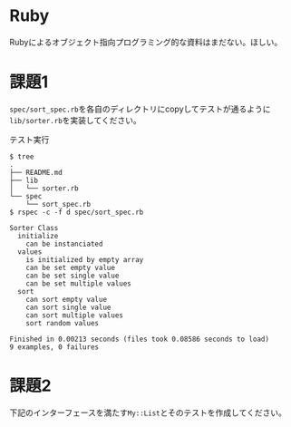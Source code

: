 Ruby
====

Rubyによるオブジェクト指向プログラミング的な資料はまだない。ほしい。

課題1
====
`spec/sort_spec.rb`を各自のディレクトリにcopyしてテストが通るように`lib/sorter.rb`を実装してください。

テスト実行

```
$ tree
.
├── README.md
├── lib
│   └── sorter.rb
└── spec
    └── sort_spec.rb
$ rspec -c -f d spec/sort_spec.rb

Sorter Class
  initialize
    can be instanciated
  values
    is initialized by empty array
    can be set empty value
    can be set single value
    can be set multiple values
  sort
    can sort empty value
    can sort single value
    can sort multiple values
    sort random values

Finished in 0.00213 seconds (files took 0.08586 seconds to load)
9 examples, 0 failures
```

課題2
====
下記のインターフェースを満たす`My::List`とそのテストを作成してください。

```
```
